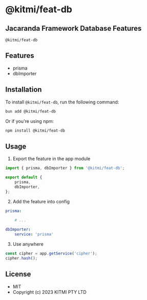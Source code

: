 # @kitmi/feat-db

## Jacaranda Framework Database Features

`@kitmi/feat-db` 

## Features

- prisma
- dbImporter

## Installation

To install `@kitmi/feat-db`, run the following command:

```bash
bun add @kitmi/feat-db
```

Or if you're using npm:

```bash
npm install @kitmi/feat-db
```

## Usage

1. Export the feature in the app module
```js
import { prisma, dbImporter } from '@kitmi/feat-db';

export default {
    prisma,
    dbImporter,
};
```

2. Add the feature into config
```yaml
prisma:
    
    # ...

dbImporter:
    service: 'prisma'
```

3. Use anywhere 
```js
const cipher = app.getService('cipher');
cipher.hash();
```

## License
- MIT
- Copyright (c) 2023 KITMI PTY LTD